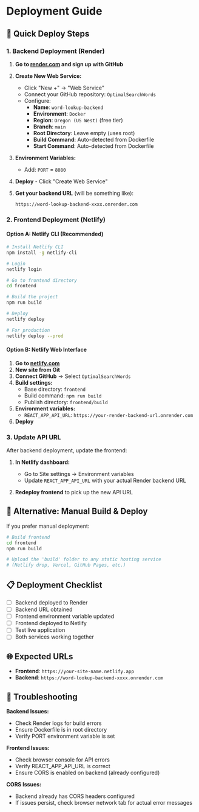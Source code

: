 # Deployment Guide

## 🚀 Quick Deploy Steps

### 1. Backend Deployment (Render)

1. **Go to [render.com](https://render.com) and sign up with GitHub**

2. **Create New Web Service:**
   - Click "New +" → "Web Service"
   - Connect your GitHub repository: `OptimalSearchWords`
   - Configure:
     - **Name**: `word-lookup-backend`
     - **Environment**: `Docker`
     - **Region**: `Oregon (US West)` (free tier)
     - **Branch**: `main`
     - **Root Directory**: Leave empty (uses root)
     - **Build Command**: Auto-detected from Dockerfile
     - **Start Command**: Auto-detected from Dockerfile

3. **Environment Variables:**
   - Add: `PORT` = `8080`

4. **Deploy** - Click "Create Web Service"

5. **Get your backend URL** (will be something like):
   ```
   https://word-lookup-backend-xxxx.onrender.com
   ```

### 2. Frontend Deployment (Netlify)

#### Option A: Netlify CLI (Recommended)
```bash
# Install Netlify CLI
npm install -g netlify-cli

# Login
netlify login

# Go to frontend directory
cd frontend

# Build the project
npm run build

# Deploy
netlify deploy

# For production
netlify deploy --prod
```

#### Option B: Netlify Web Interface
1. **Go to [netlify.com](https://netlify.com)**
2. **New site from Git**
3. **Connect GitHub** → Select `OptimalSearchWords`
4. **Build settings:**
   - Base directory: `frontend`
   - Build command: `npm run build`
   - Publish directory: `frontend/build`
5. **Environment variables:**
   - `REACT_APP_API_URL`: `https://your-render-backend-url.onrender.com`
6. **Deploy**

### 3. Update API URL

After backend deployment, update the frontend:

1. **In Netlify dashboard:**
   - Go to Site settings → Environment variables
   - Update `REACT_APP_API_URL` with your actual Render backend URL

2. **Redeploy frontend** to pick up the new API URL

## 🔧 Alternative: Manual Build & Deploy

If you prefer manual deployment:

```bash
# Build frontend
cd frontend
npm run build

# Upload the 'build' folder to any static hosting service
# (Netlify drop, Vercel, GitHub Pages, etc.)
```

## 📋 Deployment Checklist

- [ ] Backend deployed to Render
- [ ] Backend URL obtained
- [ ] Frontend environment variable updated
- [ ] Frontend deployed to Netlify
- [ ] Test live application
- [ ] Both services working together

## 🌐 Expected URLs

- **Frontend**: `https://your-site-name.netlify.app`
- **Backend**: `https://word-lookup-backend-xxxx.onrender.com`

## 🐛 Troubleshooting

**Backend Issues:**
- Check Render logs for build errors
- Ensure Dockerfile is in root directory
- Verify PORT environment variable is set

**Frontend Issues:**
- Check browser console for API errors
- Verify REACT_APP_API_URL is correct
- Ensure CORS is enabled on backend (already configured)

**CORS Issues:**
- Backend already has CORS headers configured
- If issues persist, check browser network tab for actual error messages
